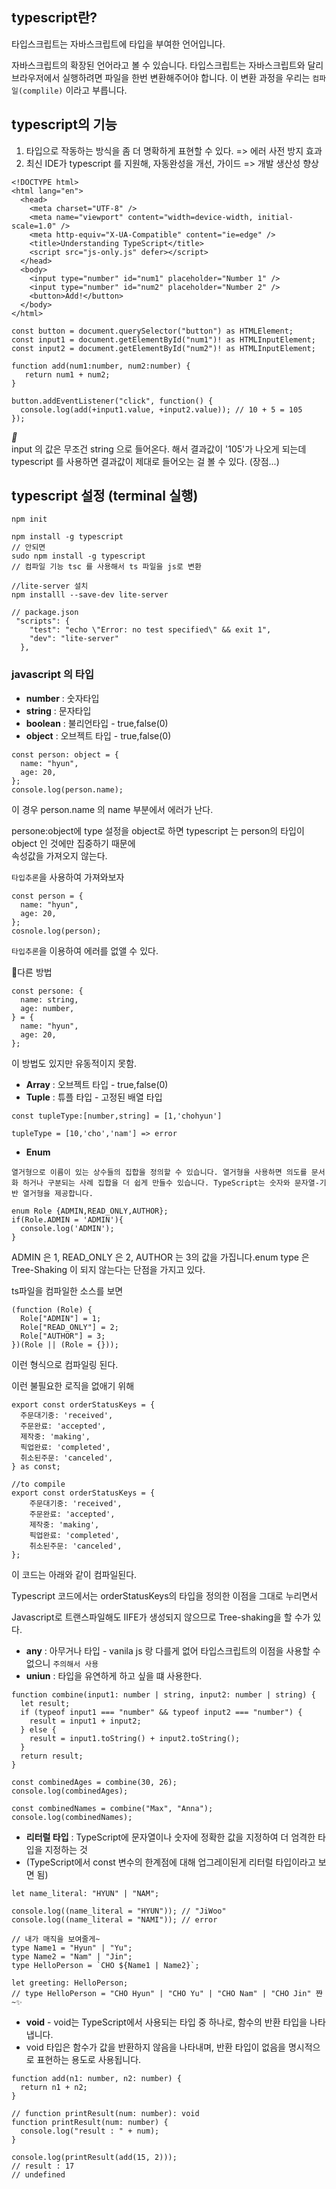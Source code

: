 ## typescript란?

타입스크립트는 자바스크립트에 타입을 부여한 언어입니다.

자바스크립트의 확장된 언어라고 볼 수 있습니다. 타입스크립트는 자바스크립트와 달리 브라우저에서 실행하려면 파일을 한번 변환해주어야 합니다. 이 변환 과정을 우리는 `컴파일(complile)` 이라고 부릅니다.

## typescript의 기능

1.  타입으로 작동하는 방식을 좀 더 명확하게 표현할 수 있다. => 에러 사전 방지 효과
2.  최신 IDE가 typescript 를 지원해, 자동완성을 개선, 가이드 => 개발 생산성 향상

```
<!DOCTYPE html>
<html lang="en">
  <head>
    <meta charset="UTF-8" />
    <meta name="viewport" content="width=device-width, initial-scale=1.0" />
    <meta http-equiv="X-UA-Compatible" content="ie=edge" />
    <title>Understanding TypeScript</title>
    <script src="js-only.js" defer></script>
  </head>
  <body>
    <input type="number" id="num1" placeholder="Number 1" />
    <input type="number" id="num2" placeholder="Number 2" />
    <button>Add!</button>
  </body>
</html>
```

```
const button = document.querySelector("button") as HTMLElement;
const input1 = document.getElementById("num1")! as HTMLInputElement;
const input2 = document.getElementById("num2")! as HTMLInputElement;

function add(num1:number, num2:number) {
   return num1 + num2;
}

button.addEventListener("click", function() {
  console.log(add(+input1.value, +input2.value)); // 10 + 5 = 105
});
```

_📌_  
input 의 값은 무조건 string 으로 들어온다. 해서 결과값이 '105'가 나오게 되는데  
typescript 를 사용하면 결과값이 제대로 들어오는 걸 볼 수 있다. (장점...)

## typescript 설정 (terminal 실행)

```
npm init

npm install -g typescript
// 안되면
sudo npm install -g typescript
// 컴파일 기능 tsc 를 사용해서 ts 파일을 js로 변환

//lite-server 설치
npm installl --save-dev lite-server

// package.json
 "scripts": {
    "test": "echo \"Error: no test specified\" && exit 1",
    "dev": "lite-server"
  },
```

### javascript 의 타입

- **number** : 숫자타입
- **string** : 문자타입
- **boolean** : 불리언타입 - true,false(0)
- **object** : 오브젝트 타입 - true,false(0)

```
const person: object = {
  name: "hyun",
  age: 20,
};
console.log(person.name);
```

이 경우 person.name 의 name 부분에서 에러가 난다.

persone:object에 type 설정을 object로 하면 typescript 는 person의 타입이 object 인 것에만 집중하기 때문에  
속성값을 가져오지 않는다.

`타입추론`을 사용하여 가져와보자

```
const person = {
  name: "hyun",
  age: 20,
};
cosnole.log(person);
```

`타입추론`을 이용하여 에러를 없앨 수 있다.

📍다른 방법

```
const persone: {
  name: string,
  age: number,
} = {
  name: "hyun",
  age: 20,
};
```

이 방법도 있지만 유동적이지 못함.

- **Array** : 오브젝트 타입 - true,false(0)
- **Tuple** : 튜플 타입 - 고정된 배열 타입

```
const tupleType:[number,string] = [1,'chohyun']

tupleType = [10,'cho','nam'] => error
```

- **Enum**

`열거형으로 이름이 있는 상수들의 집합을 정의할 수 있습니다. 열거형을 사용하면 의도를 문서화 하거나 구분되는 사례 집합을 더 쉽게 만들수 있습니다. TypeScript는 숫자와 문자열-기반 열거형을 제공합니다.`

```
enum Role {ADMIN,READ_ONLY,AUTHOR};
if(Role.ADMIN = 'ADMIN'){
  console.log('ADMIN');
}
```

ADMIN 은 1, READ_ONLY 은 2, AUTHOR 는 3의 값을 가집니다.enum type 은 Tree-Shaking 이 되지 않는다는 단점을 가지고 있다.

ts파일을 컴파일한 소스를 보면

```
(function (Role) {
  Role["ADMIN"] = 1;
  Role["READ_ONLY"] = 2;
  Role["AUTHOR"] = 3;
})(Role || (Role = {}));
```

이런 형식으로 컴파일링 된다.

이런 불필요한 로직을 없애기 위해

```
export const orderStatusKeys = {
  주문대기중: 'received',
  주문완료: 'accepted',
  제작중: 'making',
  픽업완료: 'completed',
  취소된주문: 'canceled',
} as const;

//to compile
export const orderStatusKeys = {
    주문대기중: 'received',
    주문완료: 'accepted',
    제작중: 'making',
    픽업완료: 'completed',
    취소된주문: 'canceled',
};
```

이 코드는 아래와 같이 컴파일된다.

Typescript 코드에서는 orderStatusKeys의 타입을 정의한 이점을 그대로 누리면서

Javascript로 트랜스파일해도 IIFE가 생성되지 않으므로 Tree-shaking을 할 수가 있다.

- **any** : 아무거나 타입 - vanila js 랑 다를게 없어 타입스크립트의 이점을 사용할 수 없으니 `주의해서 사용`
- **uniun** : 타입을 유연하게 하고 싶을 떄 사용한다.

```
function combine(input1: number | string, input2: number | string) {
  let result;
  if (typeof input1 === "number" && typeof input2 === "number") {
    result = input1 + input2;
  } else {
    result = input1.toString() + input2.toString();
  }
  return result;
}

const combinedAges = combine(30, 26);
console.log(combinedAges);

const combinedNames = combine("Max", "Anna");
console.log(combinedNames);
```

- **리터럴 타입** : TypeScript에 문자열이나 숫자에 정확한 값을 지정하여 더 엄격한 타입을 지정하는 것
- (TypeScript에서 const 변수의 한계점에 대해 업그레이된게 리터럴 타입이라고 보면 됨)

```
let name_literal: "HYUN" | "NAM";

console.log((name_literal = "HYUN")); // "JiWoo"
console.log((name_literal = "NAMI")); // error

// 내가 매직을 보여줄게~
type Name1 = "Hyun" | "Yu";
type Name2 = "Nam" | "Jin";
type HelloPerson = `CHO ${Name1 | Name2}`;

let greeting: HelloPerson;
// type HelloPerson = "CHO Hyun" | "CHO Yu" | "CHO Nam" | "CHO Jin" 쨘~✨
```

- **void** - void는 TypeScript에서 사용되는 타입 중 하나로, 함수의 반환 타입을 나타냅니다.
- void 타입은 함수가 값을 반환하지 않음을 나타내며, 반환 타입이 없음을 명시적으로 표현하는 용도로 사용됩니다.

```
function add(n1: number, n2: number) {
  return n1 + n2;
}

// function printResult(num: number): void
function printResult(num: number) {
  console.log("result : " + num);
}

console.log(printResult(add(15, 2)));
// result : 17
// undefined
```
